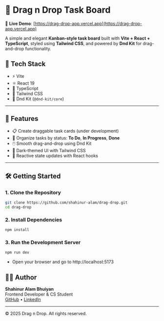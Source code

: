 # 🧩 Drag n Drop Task Board

🔗 **Live Demo**: [https://drag-drop-app.vercel.app](https://drag-drop-app.vercel.app)


A simple and elegant **Kanban-style task board** built with **Vite + React + TypeScript**, styled using **Tailwind CSS**, and powered by **Dnd Kit** for drag-and-drop functionality.


## 🔧 Tech Stack

- ⚡️ Vite
- ⚛️ React 19
- 🧠 TypeScript
- 🎨 Tailwind CSS
- 🧲 Dnd Kit (`@dnd-kit/core`)

---

## 🚀 Features

- 📋 Create draggable task cards (under development)
- 🧱 Organize tasks by status: **To Do**, **In Progress**, **Done**
- 🖱️ Smooth drag-and-drop using Dnd Kit
- 💅 Dark-themed UI with Tailwind CSS
- 🔁 Reactive state updates with React hooks

---

## 🛠️ Getting Started

### 1. Clone the Repository
```bash
git clone https://github.com/shahinur-alam/drag-drop.git
cd drag-drop
```
### 2. Install Dependencies
```bash
npm install
```

### 3. Run the Development Server
```bash
npm run dev
```
- Open your browser and go to http://localhost:5173

## 👨‍💻 Author

**Shahinur Alam Bhuiyan**  
Frontend Developer & CS Student  
[GitHub](https://github.com/shahinuralambhuiyan) • [LinkedIn](https://www.linkedin.com/in/shahinur-alam-bhuiyan/)

---

© 2025 Drag n Drop. All rights reserved.

